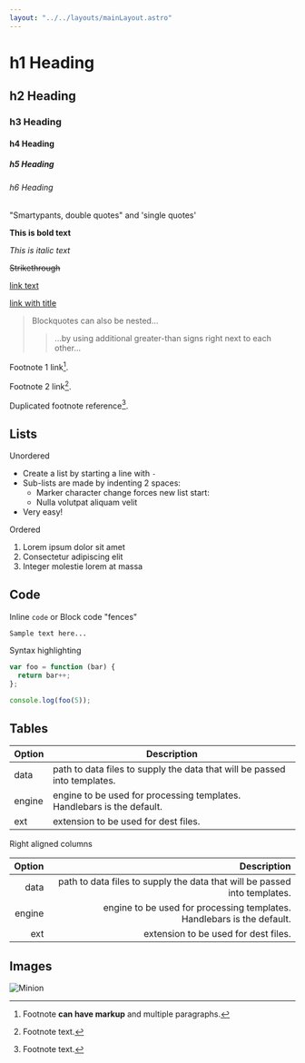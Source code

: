 ```yaml
---
layout: "../../layouts/mainLayout.astro"
---
```


# h1 Heading

## h2 Heading

### h3 Heading

#### h4 Heading

##### h5 Heading

###### h6 Heading

"Smartypants, double quotes" and 'single quotes'

**This is bold text**

_This is italic text_

~~Strikethrough~~

[link text](http://dev.nodeca.com)

[link with title](http://nodeca.github.io/pica/demo/ "title text!")

> Blockquotes can also be nested...
>
> > ...by using additional greater-than signs right next to each other...

Footnote 1 link[^first].

Footnote 2 link[^second].

Duplicated footnote reference[^second].

[^first]: Footnote **can have markup** and multiple paragraphs.
[^second]: Footnote text.

## Lists

Unordered

- Create a list by starting a line with `-`
- Sub-lists are made by indenting 2 spaces:
  - Marker character change forces new list start:
  - Nulla volutpat aliquam velit
- Very easy!

Ordered

1. Lorem ipsum dolor sit amet
2. Consectetur adipiscing elit
3. Integer molestie lorem at massa

## Code

Inline `code` or Block code "fences"

```
Sample text here...
```

Syntax highlighting

```js
var foo = function (bar) {
  return bar++;
};

console.log(foo(5));
```

## Tables

| Option | Description                                                               |
| ------ | ------------------------------------------------------------------------- |
| data   | path to data files to supply the data that will be passed into templates. |
| engine | engine to be used for processing templates. Handlebars is the default.    |
| ext    | extension to be used for dest files.                                      |

Right aligned columns

| Option |                                                               Description |
| -----: | ------------------------------------------------------------------------: |
|   data | path to data files to supply the data that will be passed into templates. |
| engine |    engine to be used for processing templates. Handlebars is the default. |
|    ext |                                      extension to be used for dest files. |

## Images

![Minion](https://octodex.github.com/images/minion.png)
